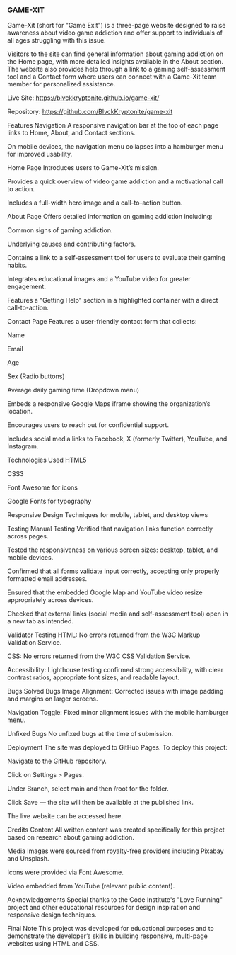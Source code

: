 <h3>GAME-XIT</h3>

Game-Xit (short for "Game Exit") is a three-page website designed to raise awareness about video game addiction and offer support to individuals of all ages struggling with this issue.

Visitors to the site can find general information about gaming addiction on the Home page, with more detailed insights available in the About section. The website also provides help through a link to a gaming self-assessment tool and a Contact form where users can connect with a Game-Xit team member for personalized assistance.

Live Site: https://blvckkryptonite.github.io/game-xit/

Repository: https://github.com/BlvckKryptonite/game-xit

Features
Navigation
A responsive navigation bar at the top of each page links to Home, About, and Contact sections.

On mobile devices, the navigation menu collapses into a hamburger menu for improved usability.

Home Page
Introduces users to Game-Xit’s mission.

Provides a quick overview of video game addiction and a motivational call to action.

Includes a full-width hero image and a call-to-action button.

About Page
Offers detailed information on gaming addiction including:

Common signs of gaming addiction.

Underlying causes and contributing factors.

Contains a link to a self-assessment tool for users to evaluate their gaming habits.

Integrates educational images and a YouTube video for greater engagement.

Features a "Getting Help" section in a highlighted container with a direct call-to-action.

Contact Page
Features a user-friendly contact form that collects:

Name

Email

Age

Sex (Radio buttons)

Average daily gaming time (Dropdown menu)

Embeds a responsive Google Maps iframe showing the organization’s location.

Encourages users to reach out for confidential support.

Includes social media links to Facebook, X (formerly Twitter), YouTube, and Instagram.

Technologies Used
HTML5

CSS3

Font Awesome for icons

Google Fonts for typography

Responsive Design Techniques for mobile, tablet, and desktop views

Testing
Manual Testing
Verified that navigation links function correctly across pages.

Tested the responsiveness on various screen sizes: desktop, tablet, and mobile devices.

Confirmed that all forms validate input correctly, accepting only properly formatted email addresses.

Ensured that the embedded Google Map and YouTube video resize appropriately across devices.

Checked that external links (social media and self-assessment tool) open in a new tab as intended.

Validator Testing
HTML: No errors returned from the W3C Markup Validation Service.

CSS: No errors returned from the W3C CSS Validation Service.

Accessibility: Lighthouse testing confirmed strong accessibility, with clear contrast ratios, appropriate font sizes, and readable layout.

Bugs
Solved Bugs
Image Alignment: Corrected issues with image padding and margins on larger screens.

Navigation Toggle: Fixed minor alignment issues with the mobile hamburger menu.

Unfixed Bugs
No unfixed bugs at the time of submission.

Deployment
The site was deployed to GitHub Pages. To deploy this project:

Navigate to the GitHub repository.

Click on Settings > Pages.

Under Branch, select main and then /root for the folder.

Click Save — the site will then be available at the published link.

The live website can be accessed here.

Credits
Content
All written content was created specifically for this project based on research about gaming addiction.

Media
Images were sourced from royalty-free providers including Pixabay and Unsplash.

Icons were provided via Font Awesome.

Video embedded from YouTube (relevant public content).

Acknowledgements
Special thanks to the Code Institute's "Love Running" project and other educational resources for design inspiration and responsive design techniques.

Final Note
This project was developed for educational purposes and to demonstrate the developer’s skills in building responsive, multi-page websites using HTML and CSS.

